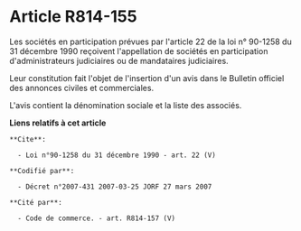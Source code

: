 # Article R814-155

Les sociétés en participation prévues par l'article 22 de la loi n° 90-1258 du 31 décembre 1990 reçoivent l'appellation de
sociétés en participation d'administrateurs judiciaires ou de mandataires judiciaires. 

Leur constitution fait l'objet de l'insertion d'un avis dans le Bulletin officiel des annonces civiles et commerciales. 

L'avis contient la dénomination sociale et la liste des associés.

**Liens relatifs à cet article**

	**Cite**:

	  - Loi n°90-1258 du 31 décembre 1990 - art. 22 (V)

	**Codifié par**:

	  - Décret n°2007-431 2007-03-25 JORF 27 mars 2007

	**Cité par**:

	  - Code de commerce. - art. R814-157 (V)

